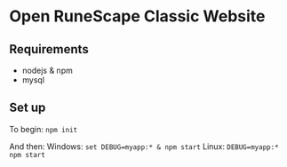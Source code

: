 # Open RuneScape Classic Website
## Requirements
* nodejs & npm
* mysql

## Set up

To begin:
`npm init`

And then:
Windows: `set DEBUG=myapp:* & npm start`
Linux: `DEBUG=myapp:* npm start`
